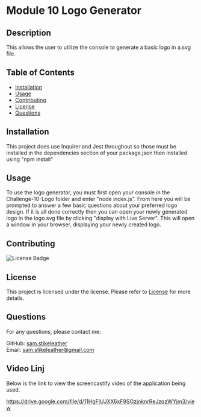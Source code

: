 # Module 10 Logo Generator

## Description
This allows the user to utilize the console to generate a basic logo in a.svg file. 

## Table of Contents
- [Installation](#installation)
- [Usage](#usage)
- [Contributing](#contributing)
- [License](#license)
- [Questions](#questions)

## Installation
This project does use Inquirer and Jest throughout so those must be installed in the dependencies section of your package.json then installed using "npm install"

## Usage
To use the logo generator, you must first open your console in the Challenge-10-Logo folder and enter "node index.js". From here you will be prompted to answer a few basic questions about your preferred logo design. If it is all done correctly then you can open your newly generated logo in the logo.svg file by clicking "display with Live Server". This will open a window in your browser, displaying your newly created logo. 

## Contributing


![License Badge](https://img.shields.io/badge/license--blue)

## License
This project is licensed under the  license. Please refer to [ License]() for more details.

## Questions
For any questions, please contact me:

GitHub: [sam.stikeleather](https://github.com/sam.stikeleather)  
Email: sam.stikeleather@gmail.com

## Video Linj

Below is the link to view the screencastify video of the application being used.

https://drive.google.com/file/d/11HgFlUJXX6xF9SOzjnknrReJzqzWYjm3/view


